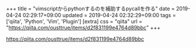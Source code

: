 +++
title = "vimscriptからpythonするのを補助するpycallを作る"
date = 2019-04-24 02:29:17+09:00
updated = 2019-04-24 02:32:29+09:00
tags = ['qiita', 'Python', 'Vim', 'Plugin']
[extra]
css = "qiita"
url = "https://qiita.com/ousttrue/items/d2f831199e4764d89bbc"
+++

<https://qiita.com/ousttrue/items/d2f831199e4764d89bbc>

